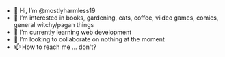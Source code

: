 - 👋 Hi, I’m @mostlyharmless19
- 👀 I’m interested in books, gardening, cats, coffee, viideo games, comics, general witchy/pagan things
- 🌱 I’m currently learning web development 
- 💞️ I’m looking to collaborate on nothing at the moment
- 📫 How to reach me ... don't?

<!---
mostlyharmless19/mostlyharmless19 is a ✨ special ✨ repository because its `README.md` (this file) appears on your GitHub profile.
You can click the Preview link to take a look at your changes.
--->
